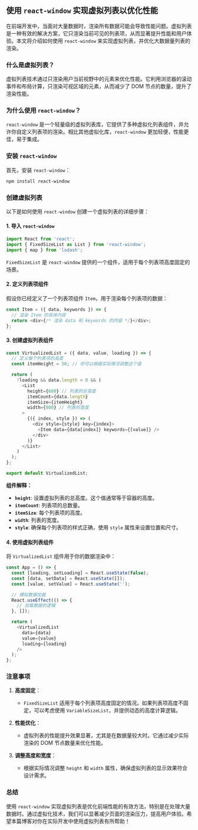 ## 使用 `react-window` 实现虚拟列表以优化性能

在前端开发中，当面对大量数据时，渲染所有数据可能会导致性能问题。虚拟列表是一种有效的解决方案，它只渲染当前可见的列表项，从而显著提升性能和用户体验。本文将介绍如何使用 `react-window` 来实现虚拟列表，并优化大数据量列表的渲染。

### 什么是虚拟列表？

虚拟列表技术通过只渲染用户当前视野中的元素来优化性能。它利用浏览器的滚动事件和布局计算，只渲染可视区域的元素，从而减少了 DOM 节点的数量，提升了渲染性能。

### 为什么使用 `react-window`？

`react-window` 是一个轻量级的虚拟列表库，它提供了多种虚拟化列表组件，并允许你自定义列表项的渲染。相比其他虚拟化库，`react-window` 更加轻便，性能更佳，易于集成。

### 安装 `react-window`

首先，安装 `react-window`：

```bash
npm install react-window
```

### 创建虚拟列表

以下是如何使用 `react-window` 创建一个虚拟列表的详细步骤：

#### 1. 导入 `react-window`

```javascript
import React from 'react';
import { FixedSizeList as List } from 'react-window';
import { map } from 'lodash';
```

`FixedSizeList` 是 `react-window` 提供的一个组件，适用于每个列表项高度固定的场景。

#### 2. 定义列表项组件

假设你已经定义了一个列表项组件 `Item`，用于渲染每个列表项的数据：

```javascript
const Item = ({ data, keywords }) => {
  // 渲染 Item 的具体内容
  return <div>{/* 渲染 data 和 keywords 的内容 */}</div>;
};
```

#### 3. 创建虚拟列表组件

```javascript
const VirtualizedList = ({ data, value, loading }) => {
  // 定义每个列表项的高度
  const itemHeight = 50; // 你可以根据实际情况调整这个值

  return (
    !loading && data.length > 0 && (
      <List
        height={600} // 列表的总高度
        itemCount={data.length}
        itemSize={itemHeight}
        width={800} // 列表的宽度
      >
        {({ index, style }) => (
          <div style={style} key={index}>
            <Item data={data[index]} keywords={[value]} />
          </div>
        )}
      </List>
    )
  );
};

export default VirtualizedList;
```

**组件解释：**

- **`height`**: 设置虚拟列表的总高度。这个值通常等于容器的高度。
- **`itemCount`**: 列表项的总数量。
- **`itemSize`**: 每个列表项的高度。
- **`width`**: 列表的宽度。
- **`style`**: 确保每个列表项的样式正确，使用 `style` 属性来设置位置和尺寸。

#### 4. 使用虚拟列表组件

将 `VirtualizedList` 组件用于你的数据渲染中：

```javascript
const App = () => {
  const [loading, setLoading] = React.useState(false);
  const [data, setData] = React.useState([]);
  const [value, setValue] = React.useState('');

  // 模拟数据加载
  React.useEffect(() => {
    // 加载数据的逻辑
  }, []);

  return (
    <VirtualizedList
      data={data}
      value={value}
      loading={loading}
    />
  );
};
```

### 注意事项

1. **高度固定**：
   - `FixedSizeList` 适用于每个列表项高度固定的情况。如果列表项高度不固定，可以考虑使用 `VariableSizeList`，并提供动态的高度计算逻辑。

2. **性能优化**：
   - 虚拟列表的性能提升效果显著，尤其是在数据量较大时。它通过减少实际渲染的 DOM 节点数量来优化性能。

3. **调整高度和宽度**：
   - 根据实际情况调整 `height` 和 `width` 属性，确保虚拟列表的显示效果符合设计需求。

### 总结

使用 `react-window` 实现虚拟列表是优化前端性能的有效方法，特别是在处理大量数据时。通过虚拟化技术，我们可以显著减少页面的渲染压力，提高用户体验。希望本篇博客对你在实际开发中使用虚拟列表有所帮助！
